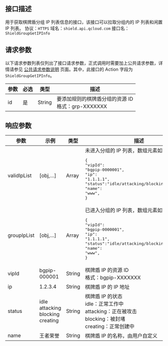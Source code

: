 ## 接口描述
用于获取棋牌盾分组 IP 列表信息的接口，该接口可以拉取分组内的 IP 列表和闲置 IP 列表。
协议：`HTTPS`
域名：`shield.api.qcloud.com`
接口名：`ShieldGroupGetIPInfo`

## 请求参数
以下请求参数列表仅列出了接口请求参数，正式调用时需要加上公共请求参数，详情请参见 [公共请求参数说明](http://tcecqpoc.fsphere.cn/document/api/213/6976) 页面。其中，此接口的 Action 字段为 `ShieldGroupGetIPInfo`。

| 参数      | 必选 | 类型    | 描述                                       |
| ------- | ---- | ------ | ---------------------------------------- |
| id  | 是   | String  | 要添加规则的棋牌盾分组的资源 ID</br>格式：grp-XXXXXXX |

## 响应参数

| 参数 | 示例 | 类型 | 描述 |
| --------- | ----------- | ------- | ------------------ |
| validIpList | [obj,…] | Array  | 未进入分组的 IP 列表，数组元素如下：<pre>{</br>"vipId": "bgpip-0000001",</br>"ip": "1.1.1.1",</br>"status":"idle/attacking/blocking/creating",</br>"name": "www",</br>}</pre> |
| groupIpList | [obj,…] | Array  | 已进入分组的 IP 列表，数组元素如下：<pre>{</br>"vipId": "bgpip-0000001",</br>"ip": "1.1.1.1",</br>"status":"idle/attacking/blocking/creating",</br>"name": "www",</br>}</pre> |
| vipId  | bgpip-000001  | String | 棋牌盾 IP 的资源 ID</br>格式：bgpip-XXXXXXX |
| ip  | 1.2.3.4  | String | 棋牌盾 IP 的 IP 地址  |
| status | idle</br>attacking</br>blocking</br>creating | String | 棋牌盾 IP 的状态</br>idle：正常工作中</br>attacking：正在被攻击</br>blocking：被封堵</br>creating：正常创建中 |
| name  | 王者荣誉  | String | 棋牌盾 IP 的名称，由用户自定义 |